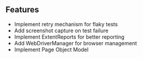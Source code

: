 

## Features
- Implement retry mechanism for flaky tests
- Add screenshot capture on test failure
- Implement ExtentReports for better reporting
- Add WebDriverManager for browser management
- Implement Page Object Model
